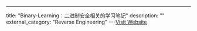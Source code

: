 ---
title: "Binary-Learning：二进制安全相关的学习笔记"
description: ""
external_category: "Reverse Engineering"
---[Visit Website](https://github.com/gh0stkey/Binary-Learning)

